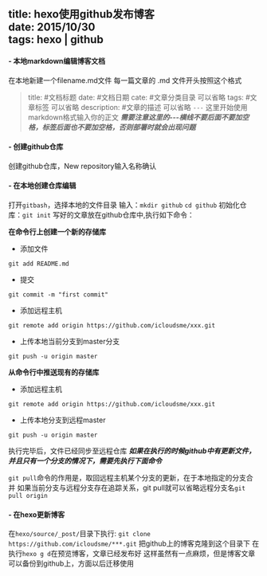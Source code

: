 title: hexo使用github发布博客  
date: 2015/10/30  
tags: hexo | github
 ---
#### - 本地markdown编辑博客文档
在本地新建一个filename.md文件
每一篇文章的 .md 文件开头按照这个格式
>title: #文档标题
>date: #文档日期
>cate:  #文章分类目录 可以省略
>tags:  #文章标签  可以省略
>description: #文章的描述 可以省略
>`---`
>这里开始使用markdown格式输入你的正文
***需要注意这里的---横线不要后面不要加空格，标签后面也不要加空格，否则部署时就会出现问题***
#### - 创建github仓库
创建github仓库，New repository输入名称确认

#### - 在本地创建仓库编辑
打开`gitbash`，选择本地的文件目录
输入：`mkdir github` `cd github`
初始化仓库：`git init`
写好的文章放在github仓库中,执行如下命令：

**在命令行上创建一个新的存储库**
- 添加文件

```
git add README.md
```

- 提交

```
git commit -m "first commit"
```

- 添加远程主机

```
git remote add origin https://github.com/icloudsme/xxx.git
```

- 上传本地当前分支到master分支

```
git push -u origin master
```

**从命令行中推送现有的存储库**


- 添加远程主机

```
git remote add origin https://github.com/icloudsme/xxx.git
```

- 上传本地分支到远程master

```
git push -u origin master
```

执行完毕后，文件已经同步至远程仓库
***如果在执行的时候github中有更新文件，并且只有一个分支的情况下，需要先执行下面命令***

 `git pull`命令的作用是，取回远程主机某个分支的更新，在于本地指定的分支合并
如果当前分支与远程分支存在追踪关系，git pull就可以省略远程分支名`git pull origin`

#### - 在hexo更新博客
在`hexo/source/_post/`目录下执行: `git clone https://github.com/icloudsme/***.git`
把github上的博客克隆到这个目录下
在执行`hexo g d`在预览博客，文章已经发布好
这样虽然有一点麻烦，但是博客文章可以备份到github上，方面以后迁移使用